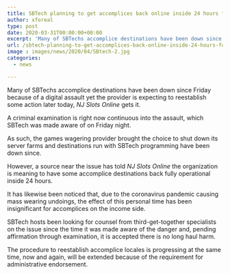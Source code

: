 ```yaml
---
title: SBTech planning to get accomplices back online inside 24 hours following digital attack
author: xforeal 
type: post
date: 2020-03-31T00:00:00+00:00
excerpt: 'Many of SBTechs accomplice destinations have been down since Friday because of a digital assault yet the provider is planning to reestablish some movement later today, NJ Slots Online understands '
url: /sbtech-planning-to-get-accomplices-back-online-inside-24-hours-following-digital-attack/
image : images/news/2020/04/SBtech-2.jpg
categories:
  - news

---
```

Many of SBTechs accomplice destinations have been down since Friday because of a digital assault yet the provider is expecting to reestablish some action later today, _NJ Slots Online_ gets it. 

A criminal examination is right now continuous into the assault, which SBTech was made aware of on Friday night. 

As such, the games wagering provider brought the choice to shut down its server farms and destinations run with SBTech programming have been down since. 

However, a source near the issue has told _NJ Slots Online_ the organization is meaning to have some accomplice destinations back fully operational inside 24 hours. 

It has likewise been noticed that, due to the coronavirus pandemic causing mass wearing undoings, the effect of this personal time has been insignificant for accomplices on the income side. 

SBTech hosts been looking for counsel from third-get-together specialists on the issue since the time it was made aware of the danger and, pending affirmation through examination, it is accepted there is no long haul harm. 

The procedure to reestablish accomplice locales is progressing at the same time, now and again, will be extended because of the requirement for administrative endorsement.